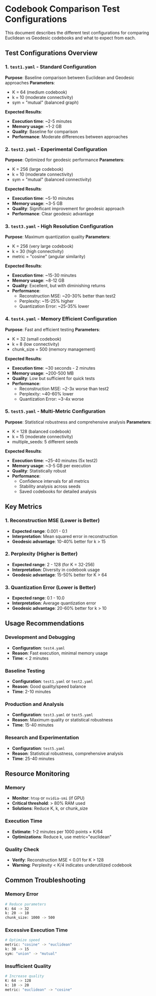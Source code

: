 # Codebook Comparison Test Configurations

This document describes the different test configurations for comparing Euclidean vs Geodesic codebooks and what to expect from each.

## Test Configurations Overview

### 1. `test1.yaml` - Standard Configuration
**Purpose**: Baseline comparison between Euclidean and Geodesic approaches
**Parameters**:
- K = 64 (medium codebook)
- k = 10 (moderate connectivity)
- sym = "mutual" (balanced graph)

**Expected Results**:
- **Execution time**: ~2-5 minutes
- **Memory usage**: ~1-2 GB
- **Quality**: Baseline for comparison
- **Performance**: Moderate differences between approaches

### 2. `test2.yaml` - Experimental Configuration
**Purpose**: Optimized for geodesic performance
**Parameters**:
- K = 256 (large codebook)
- k = 10 (moderate connectivity)
- sym = "mutual" (balanced connectivity)

**Expected Results**:
- **Execution time**: ~5-10 minutes
- **Memory usage**: ~3-5 GB
- **Quality**: Significant improvement for geodesic approach
- **Performance**: Clear geodesic advantage

### 3. `test3.yaml` - High Resolution Configuration
**Purpose**: Maximum quantization quality
**Parameters**:
- K = 256 (very large codebook)
- k = 30 (high connectivity)
- metric = "cosine" (angular similarity)

**Expected Results**:
- **Execution time**: ~15-30 minutes
- **Memory usage**: ~8-12 GB
- **Quality**: Excellent, but with diminishing returns
- **Performance**: 
  - Reconstruction MSE: ~20-30% better than test2
  - Perplexity: ~15-25% higher
  - Quantization Error: ~25-35% lower

### 4. `test4.yaml` - Memory Efficient Configuration
**Purpose**: Fast and efficient testing
**Parameters**:
- K = 32 (small codebook)
- k = 8 (low connectivity)
- chunk_size = 500 (memory management)

**Expected Results**:
- **Execution time**: ~30 seconds - 2 minutes
- **Memory usage**: ~200-500 MB
- **Quality**: Low but sufficient for quick tests
- **Performance**: 
  - Reconstruction MSE: ~2-3x worse than test2
  - Perplexity: ~40-60% lower
  - Quantization Error: ~3-4x worse

### 5. `test5.yaml` - Multi-Metric Configuration
**Purpose**: Statistical robustness and comprehensive analysis
**Parameters**:
- K = 128 (balanced codebook)
- k = 15 (moderate connectivity)
- multiple_seeds: 5 different seeds

**Expected Results**:
- **Execution time**: ~25-40 minutes (5x test2)
- **Memory usage**: ~3-5 GB per execution
- **Quality**: Statistically robust
- **Performance**: 
  - Confidence intervals for all metrics
  - Stability analysis across seeds
  - Saved codebooks for detailed analysis

## Key Metrics

### 1. Reconstruction MSE (Lower is Better)
- **Expected range**: 0.001 - 0.1
- **Interpretation**: Mean squared error in reconstruction
- **Geodesic advantage**: 10-40% better for k > 15

### 2. Perplexity (Higher is Better)
- **Expected range**: 2 - 128 (for K = 32-256)
- **Interpretation**: Diversity in codebook usage
- **Geodesic advantage**: 15-50% better for K > 64

### 3. Quantization Error (Lower is Better)
- **Expected range**: 0.1 - 10.0
- **Interpretation**: Average quantization error
- **Geodesic advantage**: 20-60% better for k > 10

## Usage Recommendations

### Development and Debugging
- **Configuration**: `test4.yaml`
- **Reason**: Fast execution, minimal memory usage
- **Time**: < 2 minutes

### Baseline Testing
- **Configuration**: `test1.yaml` or `test2.yaml`
- **Reason**: Good quality/speed balance
- **Time**: 2-10 minutes

### Production and Analysis
- **Configuration**: `test3.yaml` or `test5.yaml`
- **Reason**: Maximum quality or statistical robustness
- **Time**: 15-40 minutes

### Research and Experimentation
- **Configuration**: `test5.yaml`
- **Reason**: Statistical robustness, comprehensive analysis
- **Time**: 25-40 minutes

## Resource Monitoring

### Memory
- **Monitor**: `htop` or `nvidia-smi` (if GPU)
- **Critical threshold**: > 80% RAM used
- **Solutions**: Reduce K, k, or chunk_size

### Execution Time
- **Estimate**: 1-2 minutes per 1000 points × K/64
- **Optimizations**: Reduce k, use metric="euclidean"

### Quality Check
- **Verify**: Reconstruction MSE < 0.01 for K > 128
- **Warning**: Perplexity < K/4 indicates underutilized codebook

## Common Troubleshooting

### Memory Error
```bash
# Reduce parameters
K: 64 -> 32
k: 20 -> 10
chunk_size: 1000 -> 500
```

### Excessive Execution Time
```bash
# Optimize speed
metric: "cosine" -> "euclidean"
k: 30 -> 15
sym: "union" -> "mutual"
```

### Insufficient Quality
```bash
# Increase quality
K: 64 -> 128
k: 10 -> 20
metric: "euclidean" -> "cosine"
```
